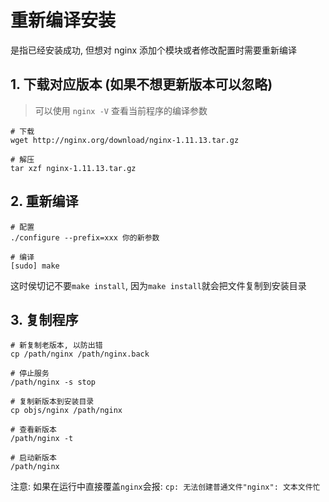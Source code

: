 # 重新编译安装

是指已经安装成功, 但想对 nginx 添加个模块或者修改配置时需要重新编译

## 1. 下载对应版本 (如果不想更新版本可以忽略)

> 可以使用 `nginx -V` 查看当前程序的编译参数

```shell
# 下载
wget http://nginx.org/download/nginx-1.11.13.tar.gz

# 解压
tar xzf nginx-1.11.13.tar.gz
```

## 2. 重新编译

```shell
# 配置
./configure --prefix=xxx 你的新参数

# 编译
[sudo] make
```

这时侯切记不要`make install`, 因为`make install`就会把文件复制到安装目录

## 3. 复制程序

```shell
# 新复制老版本, 以防出错
cp /path/nginx /path/nginx.back

# 停止服务
/path/nginx -s stop

# 复制新版本到安装目录
cp objs/nginx /path/nginx

# 查看新版本
/path/nginx -t

# 启动新版本
/path/nginx
```

注意: 如果在运行中直接覆盖`nginx`会报: `cp: 无法创建普通文件"nginx": 文本文件忙`

